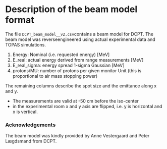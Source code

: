 # Description of the beam model format

The file `DCPT_beam_model__v2.csv`contains a beam model for DCPT.
The beam model was reverseengineered using actual experimental data and TOPAS simulations.

1) Energy: Nominal (i.e. requested energy) [MeV]
2) E_real: actual energy derived from range measurements [MeV]
3) E_real_sigma: energy spread 1-sigma Gaussian [MeV]
4) protons/MU: number of protons per given monitor Unit (this is proportional to air mass stopping power)

The remaining columns describe the spot size and the emittance along x and y.

- The measurements are valid at -50 cm before the iso-center
- in the experimental room x and y axis are flipped, i.e. y is horizontal and x is vertical.


### Acknowledgements
The beam model was kindly provided by Anne Vestergaard and Peter Lægdsmand from DCPT.
